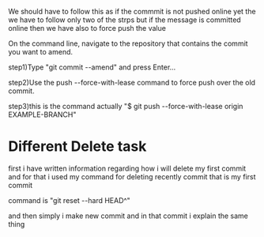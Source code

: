 We should have to follow this as if the commmit is not pushed online yet the we have to follow only two of the strps but if the message is committed online then we have also to force push the value


On the command line, navigate to the repository that contains the commit you want to amend.

step1)Type "git commit --amend" and press Enter...

step2)Use the push --force-with-lease command to force push over the old commit.

step3)this is the command actually "$ git push --force-with-lease origin EXAMPLE-BRANCH"


# Different Delete task

first i have written information regarding how i will delete my first commit and for that
i used my command for deleting recently commit that is my first commit

command is "git reset --hard HEAD^"

and then simply i make new commit and in that commit i explain the same thing